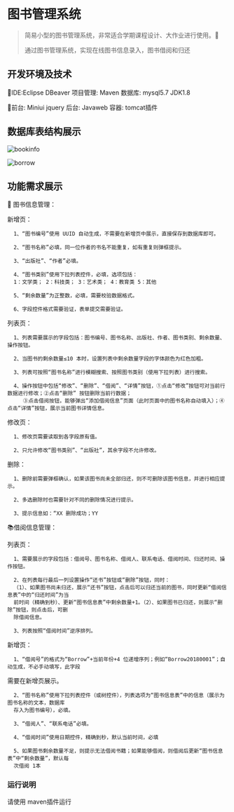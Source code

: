 # 图书管理系统

> 简易小型的图书管理系统，非常适合学期课程设计、大作业进行使用。🎈
> 
> 通过图书管理系统，实现在线图书信息录入，图书借阅和归还
> 
## 开发环境及技术
🧶IDE:Eclipse DBeaver
项目管理: Maven
数据库: mysql5.7    JDK1.8

🎍前台: Miniui jquery 
后台: Javaweb
容器: tomcat插件

## 数据库表结构展示

![bookinfo](https://user-images.githubusercontent.com/67936787/140011457-68361ca3-9f71-45e1-ad34-f97f6567c3a4.png)

![borrow](https://user-images.githubusercontent.com/67936787/140011463-8b231376-589a-41cc-a45c-70251a8e12fc.png)

## 功能需求展示
📒 图书信息管理：

  新增页：
    
      1、“图书编号”使用 UUID 自动生成，不需要在新增页中展示，直接保存到数据库即可。

      2、“图书名称”必填，同一位作者的书名不能重复，如有重复则弹框提示。

      3、“出版社”、“作者”必填。

      4、“图书类别”使用下拉列表控件，必填，选项包括：
      1：文学类； 2：科技类； 3：艺术类； 4：教育类 5：其他

      5、“剩余数量”为正整数，必填，需要校验数据格式。

      6、字段控件格式需要验证，表单提交需要验证。

列表页：

      1、列表需要展示的字段包括：图书编号、图书名称、出版社、作者、图书类别、剩余数量、操作按钮。
      
      2、当图书的剩余数量≤10 本时，设置列表中剩余数量字段的字体颜色为红色加粗。
     
      3、列表可按照“图书名称”进行模糊搜索、按照图书类别（使用下拉列表）进行搜索。
      
      4、操作按钮中包括“修改”、“删除”、“借阅”、“详情”按钮，①点击“修改”按钮可对当前行数据进行修改；②点击“删除” 按钮删除当前行数据；
         ③点击借阅按钮，能够弹出“添加借阅信息”页面（此时页面中的图书名称自动填入）；④点击“详情”按钮，展示当前图书详情信息。
      
修改页：

      1、修改页需要读取到各字段原有值。
      
      2、只允许修改“图书类别”、“出版社”，其余字段不允许修改。
      
删除：

      1、删除前需要弹框确认，如果该图书尚未全部归还，则不可删除该图书信息，并进行相应提示。

      2、多选删除时也需要针对不同的删除情况进行提示。

      3、提示信息如：“XX 删除成功；YY 


📚借阅信息管理：

列表页：

      1、需要展示的字段包括：借阅号、图书名称、借阅人、联系电话、借阅时间、归还时间、操作按钮。

      2、在列表每行最后一列设置操作“还书”按钮或“删除”按钮，同时：
      （1）、如果图书尚未归还，展示“还书”按钮，点击后可以归还当前的图书，同时更新“借阅信息表”中的“归还时间”为当
      前时间（精确到秒）、更新“图书信息表”中剩余数量+1。（2）、如果图书已归还，则展示“删除”按钮，则点击后，可删
      除借阅信息。

      3、列表按照“借阅时间”逆序排列。

新增页：

      1、“借阅号”的格式为“Borrow”+当前年份+4 位递增序列；例如“Borrow20180001”；自动生成，不必手动填写，此字段
需要在新增页展示。

      2、“图书名称”使用下拉列表控件（或树控件），列表选项为“图书信息表”中的信息（展示为图书名称的文本，数据库
      存入为图书编号），必填。

      3、“借阅人”、“联系电话”必填。

      4、“借阅时间”使用日期控件，精确到秒，默认当前时间，必填

      5、如果图书剩余数量不足，则提示无法借阅书籍；如果能够借阅，则借阅后更新“图书信息表”中“剩余数量”，默认每
      次借阅 1本

### 运行说明
请使用 maven插件运行

